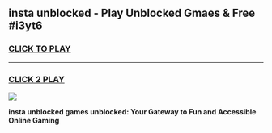 
## insta unblocked - Play Unblocked Gmaes & Free #i3yt6
<h3>
<a href="https://news.freeplayer.one?title=insta_unblocked&ref=03M">CLICK TO PLAY</a></h3>
<hr>

<h3>
<a href="https://news.freeplayer.one?title=insta_unblocked&ref=03M">CLICK 2 PLAY</a>
  
</h3>

<a href="https://news.freeplayer.one?title=insta_unblocked&ref=03M"><img src="https://clearcache.store/games.png"></a>


**insta unblocked games unblocked: Your Gateway to Fun and Accessible Online Gaming**
